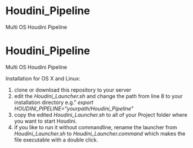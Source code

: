 # Houdini_Pipeline
Multi OS Houdini Pipeline 
# Houdini_Pipeline
Multi OS Houdini Pipeline 

Installation for OS X and Linux:

 1. clone or download this repository to your server
 2. edit the *Houdini_Launcher.sh* and change the path from line 8 to your installation directory e.g." *export HOUDINI_PIPELINE="yourpath/Houdini_Pipeline*"
 3. copy the edited *Houdini_Launcher.sh* to all of your Project folder where you want to start Houdini. 
 4. if you like to run it without commandline, rename the launcher from *Houdini_Launcher.sh* to *Houdini_Launcher.command* which makes the file executable with a double click.
